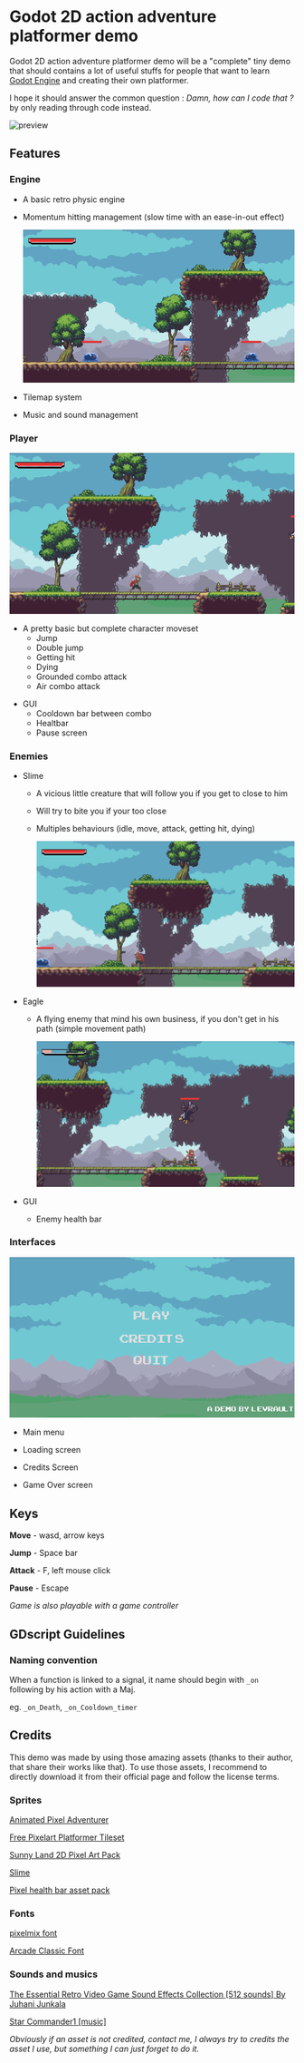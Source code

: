 # Godot 2D action adventure platformer demo

Godot 2D action adventure platformer demo will be a "complete" tiny demo that should contains a lot of useful stuffs for people that want to learn [Godot Engine](https://godotengine.org/) and creating their own platformer. 

I hope it should answer the common question : _Damn, how can I code that ?_ by only reading through code instead.

![preview](./images/preview.gif)

## Features

### Engine

- A basic retro physic engine

- Momentum hitting management (slow time with an ease-in-out effect)

  ![momentum](./images/momentum.gif)

- Tilemap system

- Music and sound management

### Player

![moveset](./images/moveset.gif)

- A pretty basic but complete character moveset
  - Jump
  - Double jump
  - Getting hit
  - Dying
  - Grounded combo attack
  - Air combo attack

* GUI
  * Cooldown bar between combo
  * Healtbar
  * Pause screen

### Enemies

- Slime
  - A vicious little creature that will follow you if you get to close to him
  
  - Will try to bite you if your too close
  
  - Multiples behaviours (idle, move, attack, getting hit, dying)
  
    ![slime](./images/slime.gif)
  
- Eagle
  
  - A flying enemy that mind his own business, if you don't get in his path (simple movement path)
  
    ![eagle](./images/eagle.gif)
  
- GUI
  - Enemy health bar

### Interfaces

![interfaces](./images/interfaces.gif)

- Main menu

- Loading screen 

- Credits Screen

- Game Over screen

  

## Keys

**Move** - wasd, arrow keys

**Jump** - Space bar

**Attack** - F, left mouse click

**Pause** - Escape

*Game is also playable with a game controller*

## GDscript Guidelines

### Naming convention

When a function is linked to a signal, it name should begin with `_on` following by his action with a Maj.

eg. `_on_Death`, `_on_Cooldown_timer`



## Credits

This demo was made by using those amazing assets (thanks to their author, that share their works like that). To use those assets, I recommend to directly download it from their official page and follow the license terms. 



### Sprites

[Animated Pixel Adventurer](https://rvros.itch.io/animated-pixel-hero) 

[Free Pixelart Platformer Tileset](https://aamatniekss.itch.io/free-pixelart-platformer-tileset) 

[Sunny Land 2D Pixel Art Pack](https://ansimuz.itch.io/sunny-land-pixel-game-art)

[Slime](https://rvros.itch.io/pixel-art-animated-slime)

[Pixel health bar asset pack](https://adwitr.itch.io/pixel-health-bar-asset-pack) 



### Fonts

[pixelmix font](https://www.dafont.com/fr/pixelmix.font)

[Arcade Classic Font](https://www.1001fonts.com/arcadeclassic-font.html#more) 



### Sounds and musics

[The Essential Retro Video Game Sound Effects Collection [512 sounds] By Juhani Junkala](https://opengameart.org/content/512-sound-effects-8-bit-style) 

[Star Commander1 [music]](https://www.dl-sounds.com/royalty-free/star-commander1)



*Obviously if an asset is not credited, contact me, I always try to credits the asset I use, but something I can just forget to do it.*

